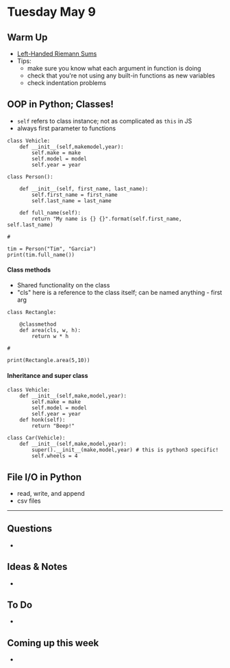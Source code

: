 # Tuesday May 9

## Warm Up
* [Left-Handed Riemann Sums](https://www.codewars.com/kata/5562ab5d6dca8009f7000050/solutions/python/me/best_practice)
* Tips: 
	* make sure you know what each argument in function is doing
	* check that you're not using any built-in functions as new variables
	* check indentation problems

## OOP in Python; Classes!

* `self` refers to class instance; not as complicated as `this` in JS
* always first parameter to functions

```
class Vehicle: 
	def __init__(self,makemodel,year):
		self.make = make
		self.model = model
		self.year = year
```

```
class Person():
	
	def __init__(self, first_name, last_name):
		self.first_name = first_name
		self.last_name = last_name
		
	def full_name(self):
		return "My name is {} {}".format(self.first_name, self.last_name)
		
#		
		
tim = Person("Tim", "Garcia")
print(tim.full_name())
```

#### Class methods

* Shared functionality on the class
* "cls" here is a reference to the class itself; can be named anything - first arg


```
class Rectangle: 
	
	@classmethod
	def area(cls, w, h):
		return w * h

#

print(Rectangle.area(5,10))
```

#### Inheritance and super class

```
class Vehicle:
    def __init__(self,make,model,year):
        self.make = make
        self.model = model
        self.year = year
    def honk(self):
        return "Beep!"

class Car(Vehicle):
    def __init__(self,make,model,year):
        super().__init__(make,model,year) # this is python3 specific!
        self.wheels = 4
```

## File I/O in Python

* read, write, and append
* csv files








************************************

## Questions 

* 

## Ideas & Notes

* 

## To Do

* 

## Coming up this week

* 


